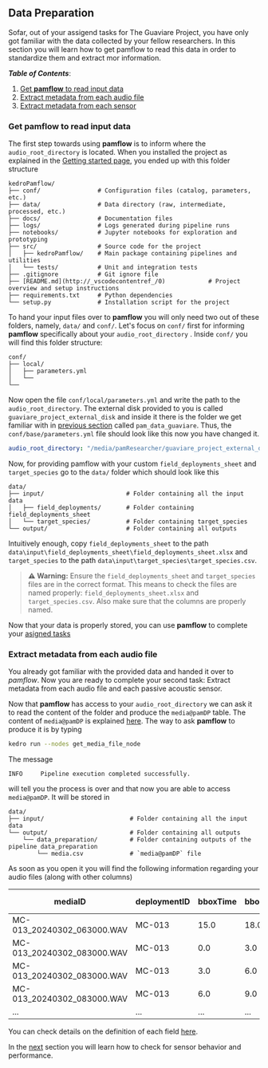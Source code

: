 ## Data Preparation
Sofar, out of your assigend tasks for The Guaviare Project, you have only got familiar with the data collected by your fellow researchers. 
In this section you will learn how to get pamflow to read this data in order to standardize them and extract mor information.


***Table of Contents***: 
1. [Get **pamflow** to read input data](#get-pamflow-to-read-input-data)
2. [Extract metadata from each audio file](#extract-metadata-from-each-audio-file)
3. [Extract metadata from each sensor](#extract-metadata-from-each-sensor)


### Get **pamflow** to read input data

The first step towards using **pamflow** is to inform where the `audio_root_directory` is located. When you installed the project as explained in the [Getting started page](../contributing_guidelines.md#getting-started),  you ended up with this folder structure


``` 
kedroPamflow/
├── conf/                # Configuration files (catalog, parameters, etc.)
├── data/                # Data directory (raw, intermediate, processed, etc.)
├── docs/                # Documentation files
├── logs/                # Logs generated during pipeline runs
├── notebooks/           # Jupyter notebooks for exploration and prototyping
├── src/                 # Source code for the project
│   ├── kedroPamflow/    # Main package containing pipelines and utilities
│   └── tests/           # Unit and integration tests
├── .gitignore           # Git ignore file
├── [README.md](http://_vscodecontentref_/0)            # Project overview and setup instructions
├── requirements.txt     # Python dependencies
└── setup.py             # Installation script for the project
```


To hand your input files over  to **pamflow** you will only need two out of these folders, namely, `data/` and `conf/`. Let's focus on `conf/` first for informing **pamflow** specifically about your `audio_root_directory` . Inside `conf/` you will find this folder structure:

``` 
conf/
├── local/               
│   ├── parameters.yml
│   └──   
└── 
```
Now open the file `conf/local/parameters.yml` and write the path to the `audio_root_directory`. The external disk provided to you is called `guaviare_project_external_disk` and inside it there is the folder we get familiar with in [previous section](./input_data.md)  called `pam_data_guaviare`. Thus, the `conf/base/parameters.yml` file should look like this now you have changed it.

```yaml
audio_root_directory: "/media/pamResearcher/guaviare_project_external_disk/pam_data_guaviare"

```

Now, for providing pamflow with your custom `field_deployments_sheet` and `target_species` go to the `data/` folder which should look like this

``` 
data/
├── input/                       # Folder containing all the input data
│   ├── field_deployments/       # Folder containing field_deployments_sheet 
│   └── target_species/          # Folder containing target_species
└── output/                      # Folder containing all outputs
```

Intuitively enough, copy `field_deployments_sheet` to the path `data\input\field_deployments_sheet\field_deployments_sheet.xlsx` and `target_species` to the path `data\input\target_species\target_species.csv`.

> **⚠️ Warning:** Ensure the `field_deployments_sheet` and `target_species` files are in the correct format.
> This means to check the files are named properly: `field_deployments_sheet.xlsx` and `target_species.csv`.
> Also make sure that the columns are properly named.

Now that your data is properly stored, you can use **pamflow** to complete your [asigned tasks](./tutorial.md)
### Extract metadata from each audio file

You already got familiar with the provided data and handed it over to *pamflow*. Now you are ready to complete your second task: Extract metadata from each audio file and each passive acoustic sensor.

Now that **pamflow** has access to your `audio_root_directory` we can ask it to read the  content of the folder and produce the `media@pamDP` table. The content of  `media@pamDP` is explained [here](../data_exchange_format.md#getting-started). The way to ask **pamflow** to produce it is by typing

```bash
kedro run --nodes get_media_file_node
```

The message

``` 
INFO     Pipeline execution completed successfully.  
```

will tell you the process is over and that now you are able to access `media@pamDP`. It will be stored in 

``` 
data/
├── input/                        # Folder containing all the input data
└── output/                       # Folder containing all outputs
    └── data_preparation/         # Folder containing outputs of the pipeline data_preparation
        └── media.csv             # `media@pamDP` file
```
 As soon as you open it you will find the following information regarding your audio files (along with other columns)

| mediaID                     | deploymentID | bboxTime | bboxDuration | Scientific Name         | classificationProbability |
|-----------------------------|--------------|----------|--------------|-------------------------|---------------------------|
| MC-013_20240302_063000.WAV  | MC-013       | 15.0     | 18.0         | Cyanocorax violaceus    | 0.192                     |
| MC-013_20240302_083000.WAV  | MC-013       | 0.0      | 3.0          | Ramphastos tucanus      | 0.666                     |
| MC-013_20240302_083000.WAV  | MC-013       | 3.0      | 6.0          | Ramphastos tucanus      | 0.615                     |
| MC-013_20240302_083000.WAV  | MC-013       | 6.0      | 9.0          | Ramphastos tucanus      | 0.871                     |
| ...                         | ...          | ...      | ...          | ...                     | ...                       |

 You can check details on the definition of each field [here](../data_exchange_format.md#getting-started).

 In the [next](./quality_control.md) section  you will learn how to check for sensor behavior and performance.